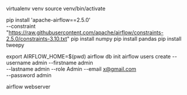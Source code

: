 virtualenv venv
source venv/bin/activate

pip install 'apache-airflow==2.5.0' \
 --constraint "https://raw.githubusercontent.com/apache/airflow/constraints-2.5.0/constraints-3.10.txt"
pip install numpy
pip install pandas
pip install tweepy

export AIRFLOW_HOME=$(pwd)
airflow db init
airflow users create --username admin --firstname admin\
    --lastname admin --role Admin --email x@gmail.com\
    --password admin

airflow webserver